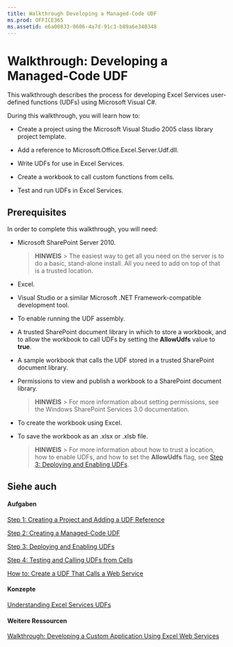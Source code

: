```yaml
---
title: Walkthrough Developing a Managed-Code UDF
ms.prod: OFFICE365
ms.assetid: e6a00833-0606-4a7d-91c3-b89a6e340348
---
```



# Walkthrough: Developing a Managed-Code UDF

This walkthrough describes the process for developing Excel Services user-defined functions (UDFs) using Microsoft Visual C#.
  
    
    

During this walkthrough, you will learn how to:
- Create a project using the Microsoft Visual Studio 2005 class library project template.
    
  
- Add a reference to Microsoft.Office.Excel.Server.Udf.dll.
    
  
- Write UDFs for use in Excel Services.
    
  
- Create a workbook to call custom functions from cells.
    
  
- Test and run UDFs in Excel Services.
    
  

## Prerequisites

In order to complete this walkthrough, you will need: 
  
    
    

- Microsoft SharePoint Server 2010. 
    
    > **HINWEIS**
      > The easiest way to get all you need on the server is to do a basic, stand-alone install. All you need to add on top of that is a trusted location. 
- Excel.
    
  
- Visual Studio or a similar Microsoft .NET Framework-compatible development tool.
    
  
- To enable running the UDF assembly.
    
  
- A trusted SharePoint document library in which to store a workbook, and to allow the workbook to call UDFs by setting the **AllowUdfs** value to **true**. 
    
  
- A sample workbook that calls the UDF stored in a trusted SharePoint document library. 
    
  
- Permissions to view and publish a workbook to a SharePoint document library. 
    
    > **HINWEIS**
      > For more information about setting permissions, see the Windows SharePoint Services 3.0 documentation. 
- To create the workbook using Excel.
    
  
- To save the workbook as an .xlsx or .xlsb file.
    
    > **HINWEIS**
      > For more information about how to trust a location, how to enable UDFs, and how to set the **AllowUdfs** flag, see [Step 3: Deploying and Enabling UDFs](step-3-deploying-and-enabling-udfs.md). 

## Siehe auch


#### Aufgaben


  
    
    
 [Step 1: Creating a Project and Adding a UDF Reference](step-1-creating-a-project-and-adding-a-udf-reference.md)
  
    
    
 [Step 2: Creating a Managed-Code UDF](step-2-creating-a-managed-code-udf.md)
  
    
    
 [Step 3: Deploying and Enabling UDFs](step-3-deploying-and-enabling-udfs.md)
  
    
    
 [Step 4: Testing and Calling UDFs from Cells](step-4-testing-and-calling-udfs-from-cells.md)
  
    
    
 [How to: Create a UDF That Calls a Web Service](how-to-create-a-udf-that-calls-a-web-service.md)
#### Konzepte


  
    
    
 [Understanding Excel Services UDFs](understanding-excel-services-udfs.md)
#### Weitere Ressourcen


  
    
    
 [Walkthrough: Developing a Custom Application Using Excel Web Services](walkthrough-developing-a-custom-application-using-excel-web-services.md)
